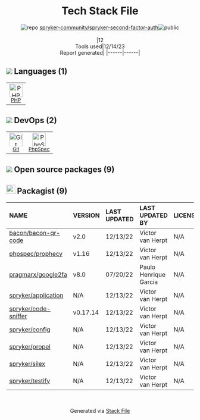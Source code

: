 <!--
&lt;--- Readme.md Snippet without images Start ---&gt;
## Tech Stack
spryker-community/spryker-second-factor-auth is built on the following main stack:

- [PHP](http://www.php.net/) – Languages
- [PhpSpec](http://www.phpspec.net/en/latest/) – Testing Frameworks

Full tech stack [here](/techstack.md)

&lt;--- Readme.md Snippet without images End ---&gt;

&lt;--- Readme.md Snippet with images Start ---&gt;
## Tech Stack
spryker-community/spryker-second-factor-auth is built on the following main stack:

- <img width='25' height='25' src='https://img.stackshare.io/service/991/hwUcGZ41_400x400.jpg' alt='PHP'/> [PHP](http://www.php.net/) – Languages
- <img width='25' height='25' src='https://img.stackshare.io/service/3502/6b9dfb07681dee602dbdf75d9393f07c_400x400.png' alt='PhpSpec'/> [PhpSpec](http://www.phpspec.net/en/latest/) – Testing Frameworks

Full tech stack [here](/techstack.md)

&lt;--- Readme.md Snippet with images End ---&gt;
-->
<div align="center">

# Tech Stack File
![](https://img.stackshare.io/repo.svg "repo") [spryker-community/spryker-second-factor-auth](https://github.com/spryker-community/spryker-second-factor-auth)![](https://img.stackshare.io/public_badge.svg "public")
<br/><br/>
|12<br/>Tools used|12/14/23 <br/>Report generated|
|------|------|
</div>

## <img src='https://img.stackshare.io/languages.svg'/> Languages (1)
<table><tr>
  <td align='center'>
  <img width='36' height='36' src='https://img.stackshare.io/service/991/hwUcGZ41_400x400.jpg' alt='PHP'>
  <br>
  <sub><a href="http://www.php.net/">PHP</a></sub>
  <br>
  <sub></sub>
</td>

</tr>
</table>

## <img src='https://img.stackshare.io/devops.svg'/> DevOps (2)
<table><tr>
  <td align='center'>
  <img width='36' height='36' src='https://img.stackshare.io/service/1046/git.png' alt='Git'>
  <br>
  <sub><a href="http://git-scm.com/">Git</a></sub>
  <br>
  <sub></sub>
</td>

<td align='center'>
  <img width='36' height='36' src='https://img.stackshare.io/service/3502/6b9dfb07681dee602dbdf75d9393f07c_400x400.png' alt='PhpSpec'>
  <br>
  <sub><a href="http://www.phpspec.net/en/latest/">PhpSpec</a></sub>
  <br>
  <sub></sub>
</td>

</tr>
</table>


## <img src='https://img.stackshare.io/group.svg' /> Open source packages (9)</h2>

## <img width='24' height='24' src='https://img.stackshare.io/package_manager/1778/default_90cb8b66e85ae5b95928b10bb076ab6a27c7e151.png'/> Packagist (9)

|NAME|VERSION|LAST UPDATED|LAST UPDATED BY|LICENSE|VULNERABILITIES|
|:------|:------|:------|:------|:------|:------|
|[bacon/bacon-qr-code](https://packagist.org/bacon/bacon-qr-code)|v2.0|12/13/22|Victor van Herpt |N/A|N/A|
|[phpspec/prophecy](https://packagist.org/phpspec/prophecy)|v1.16|12/13/22|Victor van Herpt |N/A|N/A|
|[pragmarx/google2fa](https://packagist.org/pragmarx/google2fa)|v8.0|07/20/22|Paulo Henrique Garcia |N/A|N/A|
|[spryker/application](https://packagist.org/spryker/application)|N/A|12/13/22|Victor van Herpt |N/A|N/A|
|[spryker/code-sniffer](https://packagist.org/spryker/code-sniffer)|v0.17.14|12/13/22|Victor van Herpt |N/A|N/A|
|[spryker/config](https://packagist.org/spryker/config)|N/A|12/13/22|Victor van Herpt |N/A|N/A|
|[spryker/propel](https://packagist.org/spryker/propel)|N/A|12/13/22|Victor van Herpt |N/A|N/A|
|[spryker/silex](https://packagist.org/spryker/silex)|N/A|12/13/22|Victor van Herpt |N/A|N/A|
|[spryker/testify](https://packagist.org/spryker/testify)|N/A|12/13/22|Victor van Herpt |N/A|N/A|

<br/>
<div align='center'>

Generated via [Stack File](https://github.com/marketplace/stack-file)
